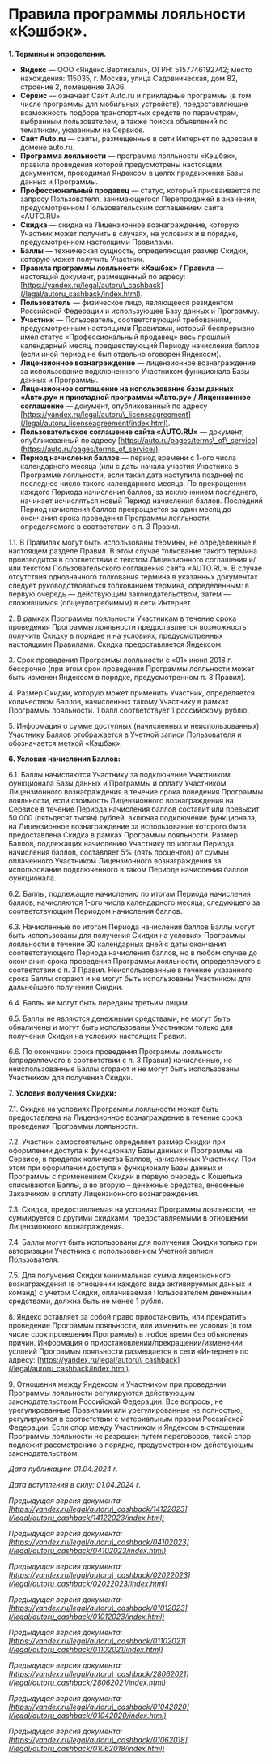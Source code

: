  Правила программы лояльности «Кэшбэк».
======================================

   **1\. Термины и определения.**

 * **Яндекс** — ООО «Яндекс.Вертикали», ОГРН: 5157746192742; место нахождения: 115035, г. Москва, улица Садовническая, дом 82, строение 2, помещение 3А06\.
* **Сервис** — означает Сайт Auto.ru и прикладные программы (в том числе программы для мобильных устройств), предоставляющие возможность подбора транспортных средств по параметрам, выбранным пользователем, а также поиска объявлений по тематикам, указанным на Сервисе.
* **Сайт Auto.ru** — сайты, размещенные в сети Интернет по адресам в домене auto.ru.
* **Программа лояльности** — программа лояльности «Кэшбэк», правила проведения которой предусмотрены настоящим документом, проводимая Яндексом в целях продвижения Базы данных и Программы.
* **Профессиональный продавец** — статус, который присваивается по запросу Пользователя, занимающегося Перепродажей в значении, предусмотренном Пользовательским соглашением сайта «AUTO.RU».
* **Скидка** — скидка на Лицензионное вознаграждение, которую Участник может получить в случаях, на условиях и в порядке, предусмотренном настоящими Правилами.
* **Баллы** — техническая сущность, определяющая размер Скидки, которую может получить Участник.
* **Правила программы лояльности «Кэшбэк» / Правила** — настоящий документ, размещенный по адресу: [https://yandex.ru/legal/autoru\_cashback](/legal/autoru_cashback/index.html).
* **Пользователь** — физическое лицо, являющееся резидентом Российской Федерации и использующее Базу данных и Программу.
* **Участник** — Пользователь, соответствующий требованиям, предусмотренным настоящими Правилами, который беспрерывно имел статус «Профессиональный продавец» весь прошлый календарный месяц, предшествующий Периоду начисления баллов (если иной период не был отдельно оговорен Яндексом).
* **Лицензионное вознаграждение** — лицензионное вознаграждение за использование подключенного Участником функционала Базы данных и Программы.
* **Лицензионное соглашение на использование базы данных «Авто.ру» и прикладной программы «Авто.ру» / Лицензионное соглашение** — документ, опубликованный по адресу [https://yandex.ru/legal/autoru\_licenseagreement](/legal/autoru_licenseagreement/index.html).
* **Пользовательское соглашение сайта «AUTO.RU»** — документ, опубликованный по адресу [https://auto.ru/pages/terms\_of\_service](https://auto.ru/pages/terms_of_service/).
* **Период начисления баллов** — период времени с 1\-ого числа календарного месяца (или с даты начала участия Участника в Программе лояльности, если такая дата наступила позднее) по последнее число такого календарного месяца. По прекращении каждого Периода начисления баллов, за исключением последнего, начинает исчисляться новый Период начисления баллов. Последний Период начисления баллов прекращается за один месяц до окончания срока проведения Программы лояльности, определяемого в соответствии с п. 3 Правил.

 1\.1\. В Правилах могут быть использованы термины, не определенные в настоящем разделе Правил. В этом случае толкование такого термина производится в соответствии с текстом Лицензионного соглашения и/или текстом Пользовательского соглашения сайта «AUTO.RU». В случае отсутствия однозначного толкования термина в указанных документах следует руководствоваться толкованием термина, определенным: в первую очередь — действующим законодательством, затем — сложившимся (общеупотребимым) в сети Интернет.

 2\. В рамках Программы лояльности Участникам в течение срока проведения Программы лояльности предоставляется возможность получить Скидку в порядке и на условиях, предусмотренных настоящими Правилами. Скидка предоставляется Яндексом.

 3\. Срок проведения Программы лояльности с «01» июня 2018 г. бессрочно (при этом срок проведения Программы лояльности может быть изменен Яндексом в порядке, предусмотренном п. 8 Правил).

 4\. Размер Скидки, которую может применить Участник, определяется количеством Баллов, начисленных такому Участнику в рамках Программы лояльности. 1 балл соответствует 1 российскому рублю.

 5\. Информация о сумме доступных (начисленных и неиспользованных) Участнику Баллов отображается в Учетной записи Пользователя и обозначается меткой «Кэшбэк».

 **6\. Условия начисления Баллов:**

 6\.1\. Баллы начисляются Участнику за подключение Участником функционала Базы данных и Программы и оплату Участником Лицензионного вознаграждения в течение срока поведения Программы лояльности, если стоимость Лицензионного вознаграждения на Сервисе в течение Периода начисления баллов составит или превысит 50 000 (пятьдесят тысяч) рублей, включая подключение функционала, на Лицензионное вознаграждение за использование которого была предоставлена Скидка в рамках Программы лояльности. Размер Баллов, подлежащих начислению Участнику по итогам Периода начисления баллов, составляет 5% (пять процентов) от суммы оплаченного Участником Лицензионного вознаграждения за использование подключенного в таком Периоде начисления баллов функционала.

 6\.2\. Баллы, подлежащие начислению по итогам Периода начисления баллов, начисляются 1\-ого числа календарного месяца, следующего за соответствующим Периодом начисления баллов.

 6\.3\. Начисленные по итогам Периода начисления баллов Баллы могут быть использованы для получения Скидки на условиях Программы лояльности в течение 30 календарных дней с даты окончания соответствующего Периода начисления баллов, но в любом случае до окончания срока проведения Программы лояльности, определяемого в соответствии с п. 3 Правил. Неиспользованные в течение указанного срока Баллы сгорают и не могут быть использованы Участником для дальнейшего получения Скидки.

 6\.4\. Баллы не могут быть переданы третьим лицам.

 6\.5\. Баллы не являются денежными средствами, не могут быть обналичены и могут быть использованы Участником только для получения Скидки на условиях настоящих Правил.

 6\.6\. По окончании срока проведения Программы лояльности (определяемого в соответствии с п. 3 Правил) начисленные, но неиспользованные Баллы сгорают и не могут быть использованы Участником для получения Скидки.

 7\. **Условия получения Скидки:**

 7\.1\. Скидка на условиях Программы лояльности может быть предоставлена на Лицензионное вознаграждение в течение срока проведения Программы лояльности.

 7\.2\. Участник самостоятельно определяет размер Скидки при оформлении доступа к функционалу Базы данных и Программы на Сервисе, в пределах количества Баллов, начисленных Участнику. При этом при оформлении доступа к функционалу Базы данных и Программы с применением Скидки в первую очередь с Кошелька списываются Баллы, а во вторую – денежные средства, внесенные Заказчиком в оплату Лицензионного вознаграждения.

 7\.3\. Скидка, предоставляемая на условиях Программы лояльности, не суммируется с другими скидками, предоставляемыми в отношении Лицензионного вознаграждения.

 7\.4\. Баллы могут быть использованы для получения Скидки только при авторизации Участника с использованием Учетной записи Пользователя.

 7\.5\. Для получения Скидки минимальная сумма лицензионного вознаграждения (в отношении каждого вида активируемых данных и команд) с учетом Скидки, оплачиваемая Пользователем денежными средствами, должна быть не менее 1 рубля.

 8\. Яндекс оставляет за собой право приостановить, или прекратить проведение Программы лояльности, или изменить ее условия (в том числе срок проведения Программы) в любое время без объяснения причин. Информация о приостановлении/прекращении/изменении условий Программы лояльности размещается в сети «Интернет» по адресу: [https://yandex.ru/legal/autoru\_cashback](/legal/autoru_cashback/index.html). 

 9\. Отношения между Яндексом и Участником при проведении Программы лояльности регулируются действующим законодательством Российской Федерации. Все вопросы, не урегулированные Правилами или урегулированные не полностью, регулируются в соответствии с материальным правом Российской Федерации. Если спор между Участником и Яндексом в отношении Программы лояльности не разрешен путем переговоров, такой спор подлежит рассмотрению в порядке, предусмотренном действующим законодательством.

  *Дата публикации: 01\.04\.2024 г.*

 *Дата вступления в силу: 01\.04\.2024 г.*

  *Предыдущая версия документа: [https://yandex.ru/legal/autoru\_cashback/14122023](/legal/autoru_cashback/14122023/index.html)* 

  *Предыдущая версия документа: [https://yandex.ru/legal/autoru\_cashback/04102023](/legal/autoru_cashback/04102023/index.html)* 

  *Предыдущая версия документа: [https://yandex.ru/legal/autoru\_cashback/02022023](/legal/autoru_cashback/02022023/index.html)* 

  *Предыдущая версия документа: [https://yandex.ru/legal/autoru\_cashback/01012023](/legal/autoru_cashback/01012023/index.html)* 

  *Предыдущая версия документа: [https://yandex.ru/legal/autoru\_cashback/01102021](/legal/autoru_cashback/01102021/index.html)* 

  *Предыдущая версия документа: [https://yandex.ru/legal/autoru\_cashback/28062021](/legal/autoru_cashback/28062021/index.html)* 

  *Предыдущая версия документа: [https://yandex.ru/legal/autoru\_cashback/01042020](/legal/autoru_cashback/01042020/index.html)* 

  *Предыдущая версия документа: [https://yandex.ru/legal/autoru\_cashback/01062018](/legal/autoru_cashback/01062018/index.html)* 

  
